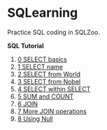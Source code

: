 # SQLearning
Practice SQL coding in SQLZoo.

**SQL Tutorial**
1. [0 SELECT basics](https://github.com/sokqi918/SQLearning/blob/main/SQL%20coding/0%20SELECT%20basics.sql)
2. [1 SELECT name](https://github.com/sokqi918/SQLearning/blob/main/SQL%20coding/1%20SELECT%20name.sql)
3. [2 SELECT from World](https://github.com/sokqi918/SQLearning/blob/main/SQL%20coding/2%20SELECT%20from%20World.sql)
4. [3 SELECT from Nobel](https://github.com/sokqi918/SQLearning/blob/main/SQL%20coding/3%20SELECT%20from%20Nobel.sql)
5. [4 SELECT within SELECT](https://github.com/sokqi918/SQLearning/blob/main/SQL%20coding/4%20SELECT%20within%20SELECT.sql)
6. [5 SUM and COUNT](https://github.com/sokqi918/SQLearning/blob/main/SQL%20coding/5%20SUM%20and%20COUNT.sql)
7. [6 JOIN](https://github.com/sokqi918/SQLearning/blob/main/SQL%20coding/6%20JOIN.sql)
8. [7 More JOIN operations](https://github.com/sokqi918/SQLearning/blob/main/SQL%20coding/7%20More%20JOIN%20operations.sql)
9. [8 Using Null](https://github.com/sokqi918/SQLearning/blob/main/SQL%20coding/8%20Using%20Null.sql)
